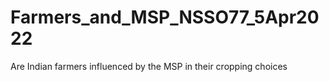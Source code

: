 # Farmers_and_MSP_NSSO77_5Apr2022
Are Indian farmers influenced by the MSP in their cropping choices

